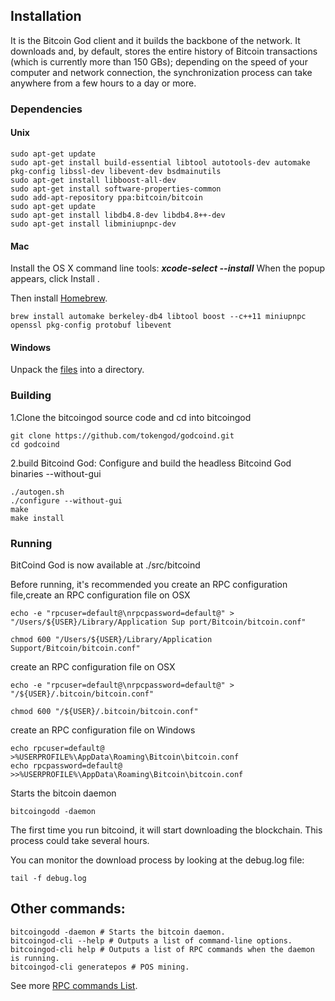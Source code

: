 ## Installation

It is the Bitcoin God client and it builds the backbone of the network. It downloads and, by default, stores the entire history of Bitcoin transactions (which is currently more than 150 GBs); depending on the speed of your computer and network connection, the synchronization process can take anywhere from a few hours to a day or more. ### Dependencies#### Unix		sudo apt-get update 	sudo apt-get install build-essential libtool autotools-dev automake pkg-config libssl-dev libevent-dev bsdmainutils	sudo apt-get install libboost-all-dev	sudo apt-get install software-properties-common	sudo add-apt-repository ppa:bitcoin/bitcoin	sudo apt-get update	sudo apt-get install libdb4.8-dev libdb4.8++-dev	sudo apt-get install libminiupnpc-dev#### MacInstall the OS X command line tools:***xcode-select --install***  When the popup appears, click Install . Then install [Homebrew](https://brew.sh/).			brew install automake berkeley-db4 libtool boost --c++11 miniupnpc openssl pkg-config protobuf libevent#### WindowsUnpack the [files](https://github.com/tokengod/godcoind/releases/download/v1.0/bitcoingod__x86_v0.1.zip) into a directory.### Building1.Clone the bitcoingod source code and cd into bitcoingod		git clone https://github.com/tokengod/godcoind.git 	cd godcoind 2.build Bitcoind God: Configure and build the headless Bitcoind God binaries --without-gui 		./autogen.sh 	./configure --without-gui 	make 	make install### RunningBitCoind God is now available at ./src/bitcoind

Before running, it's recommended you create an RPC configuration file,create an RPC configuration file on OSX	echo -e "rpcuser=default@\nrpcpassword=default@" > "/Users/${USER}/Library/Application Sup port/Bitcoin/bitcoin.conf"
	chmod 600 "/Users/${USER}/Library/Application Support/Bitcoin/bitcoin.conf"
create an RPC configuration file on OSX	echo -e "rpcuser=default@\nrpcpassword=default@" > "/${USER}/.bitcoin/bitcoin.conf"	chmod 600 "/${USER}/.bitcoin/bitcoin.conf"
create an RPC configuration file on Windows	echo rpcuser=default@ >%USERPROFILE%\AppData\Roaming\Bitcoin\bitcoin.conf		echo rpcpassword=default@ >>%USERPROFILE%\AppData\Roaming\Bitcoin\bitcoin.conf	Starts the bitcoin daemon		bitcoingodd -daemonThe first time you run bitcoind, it will start downloading the blockchain. This process could take several hours.

You can monitor the download process by looking at the debug.log file:		tail -f debug.log
	
	## Other commands:	bitcoingodd -daemon # Starts the bitcoin daemon.
	bitcoingod-cli --help # Outputs a list of command-line options.
	bitcoingod-cli help # Outputs a list of RPC commands when the daemon is running.	bitcoingod-cli generatepos # POS mining.
	
See more [RPC commands List](https://github.com/tokengod/godcoind/blob/master/doc/RPC_LIST.md).